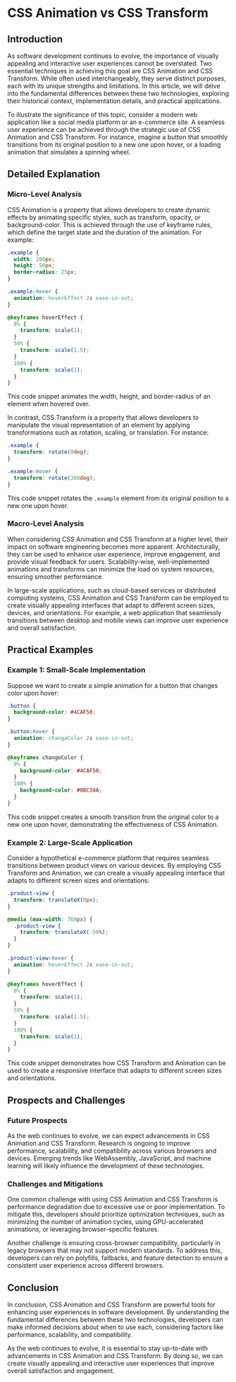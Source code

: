 # CSS Animation vs CSS Transform
## Introduction
As software development continues to evolve, the importance of visually appealing and interactive user experiences cannot be overstated. Two essential techniques in achieving this goal are CSS Animation and CSS Transform. While often used interchangeably, they serve distinct purposes, each with its unique strengths and limitations. In this article, we will delve into the fundamental differences between these two technologies, exploring their historical context, implementation details, and practical applications.

To illustrate the significance of this topic, consider a modern web application like a social media platform or an e-commerce site. A seamless user experience can be achieved through the strategic use of CSS Animation and CSS Transform. For instance, imagine a button that smoothly transitions from its original position to a new one upon hover, or a loading animation that simulates a spinning wheel.

## Detailed Explanation
### Micro-Level Analysis

CSS Animation is a property that allows developers to create dynamic effects by animating specific styles, such as transform, opacity, or background-color. This is achieved through the use of keyframe rules, which define the target state and the duration of the animation. For example:
```css
.example {
  width: 100px;
  height: 50px;
  border-radius: 25px;
}

.example:hover {
  animation: hoverEffect 2s ease-in-out;
}

@keyframes hoverEffect {
  0% {
    transform: scale(1);
  }
  50% {
    transform: scale(1.5);
  }
  100% {
    transform: scale(1);
  }
}
```
This code snippet animates the width, height, and border-radius of an element when hovered over.

In contrast, CSS Transform is a property that allows developers to manipulate the visual representation of an element by applying transformations such as rotation, scaling, or translation. For instance:
```css
.example {
  transform: rotate(0deg);
}

.example:hover {
  transform: rotate(360deg);
}
```
This code snippet rotates the `.example` element from its original position to a new one upon hover.

### Macro-Level Analysis

When considering CSS Animation and CSS Transform at a higher level, their impact on software engineering becomes more apparent. Architecturally, they can be used to enhance user experience, improve engagement, and provide visual feedback for users. Scalability-wise, well-implemented animations and transforms can minimize the load on system resources, ensuring smoother performance.

In large-scale applications, such as cloud-based services or distributed computing systems, CSS Animation and CSS Transform can be employed to create visually appealing interfaces that adapt to different screen sizes, devices, and orientations. For example, a web application that seamlessly transitions between desktop and mobile views can improve user experience and overall satisfaction.

## Practical Examples
### Example 1: Small-Scale Implementation

Suppose we want to create a simple animation for a button that changes color upon hover:
```css
.button {
  background-color: #4CAF50;
}

.button:hover {
  animation: changeColor 2s ease-in-out;
}

@keyframes changeColor {
  0% {
    background-color: #4CAF50;
  }
  100% {
    background-color: #8BC34A;
  }
}
```
This code snippet creates a smooth transition from the original color to a new one upon hover, demonstrating the effectiveness of CSS Animation.

### Example 2: Large-Scale Application

Consider a hypothetical e-commerce platform that requires seamless transitions between product views on various devices. By employing CSS Transform and Animation, we can create a visually appealing interface that adapts to different screen sizes and orientations:
```css
.product-view {
  transform: translateX(0px);
}

@media (max-width: 768px) {
  .product-view {
    transform: translateX(-50%);
  }
}

.product-view:hover {
  animation: hoverEffect 2s ease-in-out;
}

@keyframes hoverEffect {
  0% {
    transform: scale(1);
  }
  50% {
    transform: scale(1.5);
  }
  100% {
    transform: scale(1);
  }
}
```
This code snippet demonstrates how CSS Transform and Animation can be used to create a responsive interface that adapts to different screen sizes and orientations.

## Prospects and Challenges
### Future Prospects

As the web continues to evolve, we can expect advancements in CSS Animation and CSS Transform. Research is ongoing to improve performance, scalability, and compatibility across various browsers and devices. Emerging trends like WebAssembly, JavaScript, and machine learning will likely influence the development of these technologies.

### Challenges and Mitigations

One common challenge with using CSS Animation and CSS Transform is performance degradation due to excessive use or poor implementation. To mitigate this, developers should prioritize optimization techniques, such as minimizing the number of animation cycles, using GPU-accelerated animations, or leveraging browser-specific features.

Another challenge is ensuring cross-browser compatibility, particularly in legacy browsers that may not support modern standards. To address this, developers can rely on polyfills, fallbacks, and feature detection to ensure a consistent user experience across different browsers.

## Conclusion

In conclusion, CSS Animation and CSS Transform are powerful tools for enhancing user experiences in software development. By understanding the fundamental differences between these two technologies, developers can make informed decisions about when to use each, considering factors like performance, scalability, and compatibility.

As the web continues to evolve, it is essential to stay up-to-date with advancements in CSS Animation and CSS Transform. By doing so, we can create visually appealing and interactive user experiences that improve overall satisfaction and engagement.